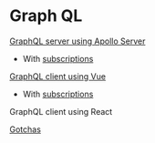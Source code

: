 # Graph QL

[GraphQL server using Apollo Server](./apollo-server.md)

- With [subscriptions](apollo-server-subscriptions.md)

[GraphQL client using Vue](./vue-apollo-client.md)

- With [subscriptions](vue-apollo-client-subscriptions.md)

GraphQL client using React

[Gotchas](gotchas.md)
